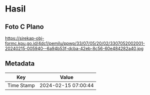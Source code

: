 # Hasil

## Foto C Plano

https://sirekap-obj-formc.kpu.go.id/4dc1/pemilu/ppwp/33/07/05/20/02/3307052002001-20240215-005940--6a94b53f-dcba-42eb-8c56-60e484282a40.jpg


## Metadata

| Key        | Value               |
| ---------- | ------------------- |
| Time Stamp | 2024-02-15 07:00:44 |



